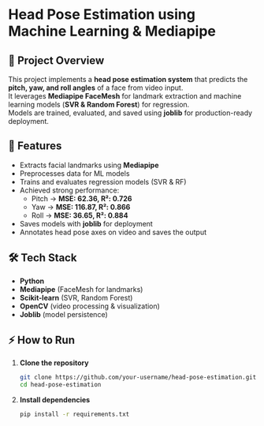 # Head Pose Estimation using Machine Learning & Mediapipe

## 📌 Project Overview
This project implements a **head pose estimation system** that predicts the **pitch, yaw, and roll angles** of a face from video input.  
It leverages **Mediapipe FaceMesh** for landmark extraction and machine learning models (**SVR & Random Forest**) for regression.  
Models are trained, evaluated, and saved using **joblib** for production-ready deployment.

## 🚀 Features
- Extracts facial landmarks using **Mediapipe**  
- Preprocesses data for ML models  
- Trains and evaluates regression models (SVR & RF)  
- Achieved strong performance:  
  - Pitch → **MSE: 62.36, R²: 0.726**  
  - Yaw → **MSE: 116.87, R²: 0.866**  
  - Roll → **MSE: 36.65, R²: 0.884**  
- Saves models with **joblib** for deployment  
- Annotates head pose axes on video and saves the output  

## 🛠️ Tech Stack
- **Python**  
- **Mediapipe** (FaceMesh for landmarks)  
- **Scikit-learn** (SVR, Random Forest)  
- **OpenCV** (video processing & visualization)  
- **Joblib** (model persistence)  


## ⚡ How to Run
1. **Clone the repository**  
   ```bash
   git clone https://github.com/your-username/head-pose-estimation.git
   cd head-pose-estimation
2. **Install dependencies**
   ```bash
   pip install -r requirements.txt
   
